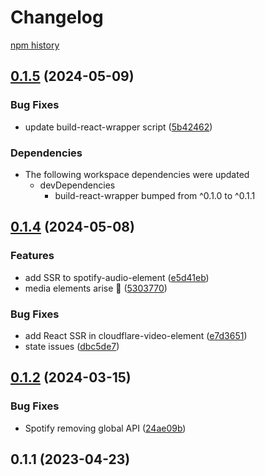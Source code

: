 # Changelog

[npm history][1]

[1]: https://www.npmjs.com/package/spotify-audio-element?activeTab=versions


## [0.1.5](https://github.com/muxinc/media-elements/compare/spotify-audio-element@0.1.4...spotify-audio-element@0.1.5) (2024-05-09)


### Bug Fixes

* update build-react-wrapper script ([5b42462](https://github.com/muxinc/media-elements/commit/5b42462794192a19b730e7aaabba5646300f0a05))


### Dependencies

* The following workspace dependencies were updated
  * devDependencies
    * build-react-wrapper bumped from ^0.1.0 to ^0.1.1

## [0.1.4](https://github.com/muxinc/media-elements/compare/spotify-audio-element-v0.1.3...spotify-audio-element@0.1.4) (2024-05-08)


### Features

* add SSR to spotify-audio-element ([e5d41eb](https://github.com/muxinc/media-elements/commit/e5d41ebd8a3c9cef7abc41ec34f25f072c0f25ea))
* media elements arise 🌱 ([5303770](https://github.com/muxinc/media-elements/commit/530377067b9d87b464b3c4eadc93c6b210deac56))


### Bug Fixes

* add React SSR in cloudflare-video-element ([e7d3651](https://github.com/muxinc/media-elements/commit/e7d36517ce2682a6642e3dbcb2e48875678d53bd))
* state issues ([dbc5de7](https://github.com/muxinc/media-elements/commit/dbc5de783596dec7b816b7cd09790e363a5a682f))


## [0.1.2](https://github.com/luwes/spotify-audio-element/compare/v0.1.1...v0.1.2) (2024-03-15)


### Bug Fixes

* Spotify removing global API ([24ae09b](https://github.com/luwes/spotify-audio-element/commit/24ae09becc4c5ee540009c0d9a86e1c2d6f78358))



## 0.1.1 (2023-04-23)

